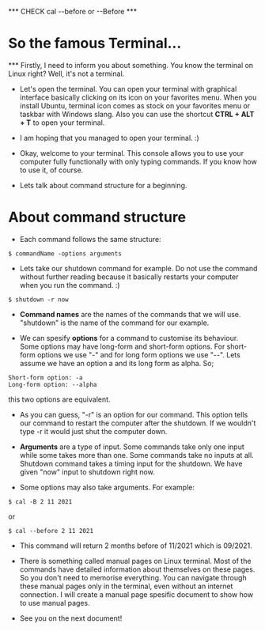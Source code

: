 *** CHECK cal --before or --Before ***

# So the famous Terminal...

*** Firstly, I need to inform you about something. You know the terminal on Linux right? Well, it's not a terminal.

* Let's open the terminal. You can open your terminal with graphical interface basically clicking on its icon on your favorites menu. When you install Ubuntu, terminal icon comes as stock on your favorites menu or taskbar with Windows slang. Also you can use the shortcut **CTRL + ALT + T** to open your terminal.

* I am hoping that you managed to open your terminal. :) 

* Okay, welcome to your terminal. This console allows you to use your computer fully functionally with only typing commands. If you know how to use it, of course.

* Lets talk about command structure for a beginning.

# About command structure

* Each command follows the same structure: 

```
$ commandName -options arguments
```

* Lets take our shutdown command for example. Do not use the command without further reading because it basically restarts your computer when you run the command. :)

```
$ shutdown -r now
```

* **Command names** are the names of the commands that we will use. "shutdown" is the name of the command for our example.

* We can spesify **options** for a command to customise its behaviour. Some options may have long-form and short-form options. For short-form options we use "-" and for long form options we use "--". Lets assume we have an option a and its long form as alpha. So;
```
Short-form option: -a 
Long-form option: --alpha
```
this two options are equivalent.

* As you can guess, "-r" is an option for our command. This option tells our command to restart the computer after the shutdown. If we wouldn't type -r it would just shut the computer down.

* **Arguments** are a type of input. Some commands take only one input while some takes more than one. Some commands take no inputs at all. Shutdown command takes a timing input for the shutdown. We have given "now" input to shutdown right now.

* Some options may also take arguments. For example:
```
$ cal -B 2 11 2021 
```
or
```
$ cal --before 2 11 2021
```
* This command will return 2 months before of 11/2021 which is 09/2021.


* There is something called manual pages on Linux terminal. Most of the commands have detailed information about themselves on these pages. So you don't need to memorise everything. You can navigate through these manual pages only in the terminal, even without an internet connection. I will create a manual page spesific document to show how to use manual pages.

* See you on the next document!